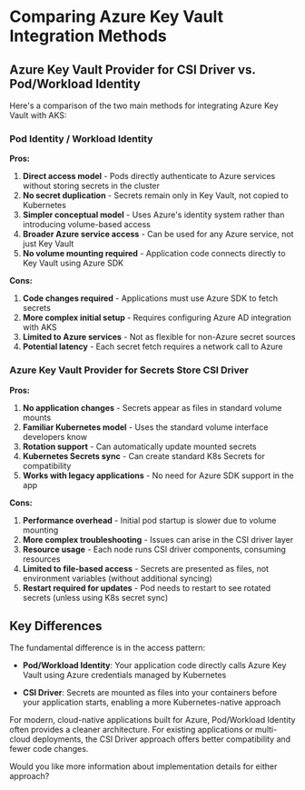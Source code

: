 # Comparing Azure Key Vault Integration Methods

## Azure Key Vault Provider for CSI Driver vs. Pod/Workload Identity

Here's a comparison of the two main methods for integrating Azure Key Vault with AKS:

### Pod Identity / Workload Identity

**Pros:**
1. **Direct access model** - Pods directly authenticate to Azure services without storing secrets in the cluster
2. **No secret duplication** - Secrets remain only in Key Vault, not copied to Kubernetes
3. **Simpler conceptual model** - Uses Azure's identity system rather than introducing volume-based access
4. **Broader Azure service access** - Can be used for any Azure service, not just Key Vault
5. **No volume mounting required** - Application code connects directly to Key Vault using Azure SDK

**Cons:**
1. **Code changes required** - Applications must use Azure SDK to fetch secrets
2. **More complex initial setup** - Requires configuring Azure AD integration with AKS
3. **Limited to Azure services** - Not as flexible for non-Azure secret sources
4. **Potential latency** - Each secret fetch requires a network call to Azure

### Azure Key Vault Provider for Secrets Store CSI Driver

**Pros:**
1. **No application changes** - Secrets appear as files in standard volume mounts
2. **Familiar Kubernetes model** - Uses the standard volume interface developers know
3. **Rotation support** - Can automatically update mounted secrets
4. **Kubernetes Secrets sync** - Can create standard K8s Secrets for compatibility
5. **Works with legacy applications** - No need for Azure SDK support in the app

**Cons:**
1. **Performance overhead** - Initial pod startup is slower due to volume mounting
2. **More complex troubleshooting** - Issues can arise in the CSI driver layer
3. **Resource usage** - Each node runs CSI driver components, consuming resources
4. **Limited to file-based access** - Secrets are presented as files, not environment variables (without additional syncing)
5. **Restart required for updates** - Pod needs to restart to see rotated secrets (unless using K8s secret sync)

## Key Differences

The fundamental difference is in the access pattern:

- **Pod/Workload Identity**: Your application code directly calls Azure Key Vault using Azure credentials managed by Kubernetes
  
- **CSI Driver**: Secrets are mounted as files into your containers before your application starts, enabling a more Kubernetes-native approach

For modern, cloud-native applications built for Azure, Pod/Workload Identity often provides a cleaner architecture. For existing applications or multi-cloud deployments, the CSI Driver approach offers better compatibility and fewer code changes.

Would you like more information about implementation details for either approach?